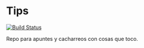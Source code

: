 # Tips

[![Build Status](https://travis-ci.org/crisconru/tips.svg?branch=master)](https://travis-ci.org/crisconru/tips)

Repo para apuntes y cacharreos con cosas que toco.

